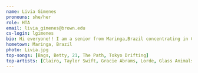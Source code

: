 ```yaml
---
name: Livia Gimenes
pronouns: she/her
role: HTA
email: livia_gimenes@brown.edu
cs-login: lgimenes
bio: Hi everyone!! I am a senior from Maringa,Brazil concentrating in Computer Science and English. I am passionate about journalism, teaching, data ethics and public transport. In my free time I like going on long runs and reading and writing fiction.
hometown: Maringa, Brazil
photo: Livia.jpg
top-songs: [Bags, Betty, 21, The Path, Tokyo Drifting]
top-artists: [Clairo, Taylor Swift, Gracie Abrams, Lorde, Glass Animals]
---
```

